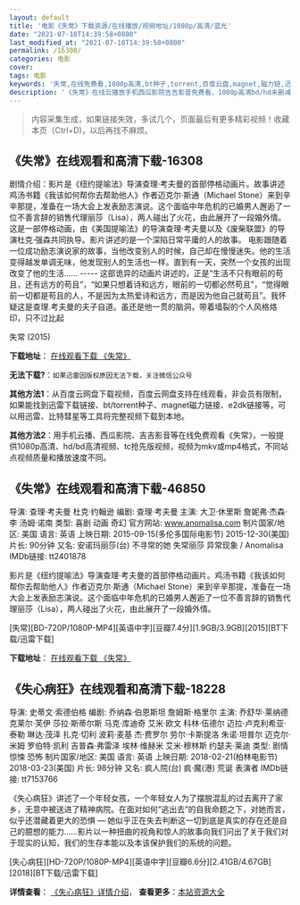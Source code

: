 ```yaml
---
layout: default
title: '电影《失常》下载资源/在线播放/视频地址/1080p/高清/蓝光'
date: "2021-07-10T14:39:58+0800"
last_modified_at: "2021-07-10T14:39:58+0800"
permalink: /16308/
categories: 电影
cover:
tags: 电影
keywords: '失常,在线免费看,1080p高清,bt种子,torrent,百度云盘,magnet,磁力链,迅雷下载资源'
description: '《失常》在线云播放手机西瓜影院吉吉影音免费看，1080p高清bd/hd未删减完整版和tc抢先枪版，mkv/mp4格式，附带bt/torrent种子、magnet/磁力链、百度云盘、网盘资源迅雷下载链接'
---
```


>内容采集生成，如果链接失效，多试几个，页面最后有更多精彩视频！收藏本页（Ctrl+D)，以后再找不麻烦。


## 《失常》在线观看和高清下载-16308

剧情介绍：影片是《纽约提喻法》导演查理·考夫曼的首部停格动画片。故事讲述鸡汤书籍《我该如何帮你去帮助他人》作者迈克尔·斯通（Michael Stone）来到辛辛那提，准备在一场大会上发表励志演说。这个面临中年危机的已婚男人邂逅了一位不善言辞的销售代理丽莎（Lisa），两人碰出了火花，由此展开了一段婚外情。   这是一部停格动画，由《美国提喻法》的导演查理·考夫曼以及《废柴联盟》的导演杜克·强森共同执导。影片讲述的是一个深陷日常平庸的人的故事。   电影跟随着一位成功励志演说家的故事，当他改变别人的时候，自己却在慢慢迷失。他的生活变得越发单调无味，他发现别人的生活也一样。直到有一天，突然一个女孩的出现改变了他的生活...... ----- 这部诡异的动画片讲述的，正是“生活不只有眼前的苟且，还有远方的苟且”，“如果只想着诗和远方，眼前的一切都必然苟且”，“觉得眼前一切都是苟且的人，不是因为太热爱诗和远方，而是因为他自己就苟且”。我怀疑这是查理.考夫曼的夫子自道。虽还是他一贯的脑洞，带着墙裂的个人风格烙印，只不过比起


失常 (2015)

**下载地址**： [在线观看下载 《失常》](https://www.btbtdy.me/btdy/dy2467.html) 


**无法下载?**：`如果迅雷因版权原因无法下载，关注微信公众号 `

**其他方法1**：从百度云网盘下载视频，百度云网盘支持在线观看，非会员有限制，如果能找到迅雷下载链接、bt/torrent种子、magnet磁力链接、e2dk链接等，可以用迅雷、比特彗星等工具将完整视频下载到本地。

**其他方法2**：用手机云播、西瓜影院、吉吉影音等在线免费观看《失常》，一般提供1080p高清、hd/bd高清视频、tc抢先版视频，视频为mkv或mp4格式，不同站点视频质量和播放速度不同。


## 《失常》在线观看和高清下载-46850

导演: 查理·考夫曼 杜克·约翰逊 编剧: 查理·考夫曼 主演: 大卫·休里斯 詹妮弗·杰森·李 汤姆·诺南 类型: 喜剧 动画 奇幻 官方网站: www.anomalisa.com 制片国家/地区: 美国 语言: 英语 上映日期: 2015-09-15(多伦多国际电影节) 2015-12-30(美国) 片长: 90分钟 又名: 安诺玛丽莎(台) 不寻常的她 失常丽莎 异常现象 / Anomalisa IMDb链接: tt2401878

影片是《纽约提喻法》导演查理·考夫曼的首部停格动画片。鸡汤书籍《我该如何帮你去帮助他人》作者迈克尔·斯通（Michael Stone）来到辛辛那提，准备在一场大会上发表励志演说。这个面临中年危机的已婚男人邂逅了一位不善言辞的销售代理丽莎（Lisa），两人碰出了火花，由此展开了一段婚外情。


[失常][BD-720P/1080P-MP4][英语中字][豆瓣7.4分][1.9GB/3.9GB][2015][BT下载/迅雷下载]

**下载地址**： [在线观看下载 《失常》](https://www.btdx8.com/torrent/anomalisa_2015.html) 


## 《失心病狂》在线观看和高清下载-18228

导演: 史蒂文·索德伯格 编剧: 乔纳森·伯恩斯坦 詹姆斯·格里尔 主演: 乔舒华·莱纳德 克莱尔·芙伊 莎拉·斯蒂尔斯 马克·库迪奇 艾米·欧文 科林·伍德尔 迈拉·卢克利希亚·泰勒 琳达·茂泽 扎克·切利 波莉·麦基 杰·费罗尔 劳尔·卡斯提洛 朱诺·坦普尔 迈克尔·米姆 罗伯特·凯利 吉普森·弗雷泽 埃林·维赫米 艾米·穆林斯 约瑟夫·莱迪 类型: 剧情 惊悚 恐怖 制片国家/地区: 美国 语言: 英语 上映日期: 2018-02-21(柏林电影节) 2018-03-23(美国) 片长: 98分钟 又名: 疯人院(台) 疯·魔(港) 荒诞 表演者 IMDb链接: tt7153766

《失心病狂》讲述了一个年轻女孩，一个年轻女人为了摆脱混乱的过去离开了家乡，无意中被送进了精神病院。在面对如何“逃出去”的自我命题之下，对她而言，似乎还潜藏着更大的恐惧 — 她似乎正在失去判断这一切到底是真实的存在还是自己的臆想的能力……影片以一种扭曲的视角和惊人的故事向我们问出了关于我们对于现实的认知，我们的生存本能以及本该保护我们的系统的问题。


[失心病狂][HD-720P/1080P-MP4][英语中字][豆瓣6.6分][2.41GB/4.67GB][2018][BT下载/迅雷下载]

**详情查看**： [《失心病狂》详情介绍](/movie/18228/)， **查看更多**：[本站资源大全](/movie/t/all/)

